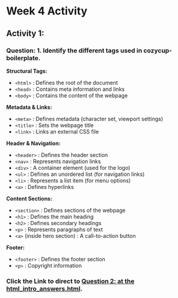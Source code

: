 # Week 4 Activity

## Activity 1:

### Question: 1. Identify the different tags used in cozycup-boilerplate.
__Structural Tags:__  
- `<html>` : Defines the root of the document  
- `<head>` : Contains meta information and links  
- `<body>` : Contains the content of the webpage 

__Metadata & Links:__
- `<meta>` : Defines metadata (character set, viewport settings)
- `<title>` : Sets the webpage title
- `<link>` : Links an external CSS file 

**Header & Navigation:**  
- `<header>` : Defines the header section  
- `<nav>` : Represents navigation links  
- `<div>` : A container element (used for the logo)  
- `<ul>` : Defines an unordered list (for navigation links)  
- `<li>` : Represents a list item (for menu options)  
- `<a>` : Defines hyperlinks  

__Content Sections:__
- `<section>` : Defines sections of the webpage
- `<h1>` : Defines the main heading
- `<h2>` : Defines secondary headings
- `<p>` : Represents paragraphs of text
- `<a>` (inside hero section) : A call-to-action button

__Footer:__
- `<footer>` : Defines the footer section
- `<p>` : Copyright information

### Click the Link to direct to [Question 2: at the html_intro_answers.html](html_intro_answers.html#question-2).
